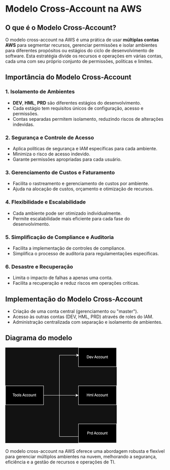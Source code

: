 # Modelo Cross-Account na AWS

## O que é o Modelo Cross-Account?

O modelo cross-account na AWS é uma prática de usar **múltiplas contas AWS** para segmentar recursos, gerenciar permissões e isolar ambientes para diferentes propósitos ou estágios do ciclo de desenvolvimento de software. Esta estratégia divide os recursos e operações em várias contas, cada uma com seu próprio conjunto de permissões, políticas e limites.

## Importância do Modelo Cross-Account

### 1. Isolamento de Ambientes
- **DEV**, **HML**, **PRD** são diferentes estágios do desenvolvimento.
- Cada estágio tem requisitos únicos de configuração, acesso e permissões.
- Contas separadas permitem isolamento, reduzindo riscos de alterações indevidas.

### 2. Segurança e Controle de Acesso
- Aplica políticas de segurança e IAM específicas para cada ambiente.
- Minimiza o risco de acesso indevido.
- Garante permissões apropriadas para cada usuário.

### 3. Gerenciamento de Custos e Faturamento
- Facilita o rastreamento e gerenciamento de custos por ambiente.
- Ajuda na alocação de custos, orçamento e otimização de recursos.

### 4. Flexibilidade e Escalabilidade
- Cada ambiente pode ser otimizado individualmente.
- Permite escalabilidade mais eficiente para cada fase do desenvolvimento.

### 5. Simplificação de Compliance e Auditoria
- Facilita a implementação de controles de compliance.
- Simplifica o processo de auditoria para regulamentações específicas.

### 6. Desastre e Recuperação
- Limita o impacto de falhas a apenas uma conta.
- Facilita a recuperação e reduz riscos em operações críticas.

## Implementação do Modelo Cross-Account

- Criação de uma conta central (gerenciamento ou "master").
- Acesso às outras contas (DEV, HML, PRD) através de roles do IAM.
- Administração centralizada com separação e isolamento de ambientes.

## Diagrama do modelo
![Diagrama](https://github.com/comunidaders/cross-account-aws/blob/main/Diagrama.png)



O modelo cross-account na AWS oferece uma abordagem robusta e flexível para gerenciar múltiplos ambientes na nuvem, melhorando a segurança, eficiência e a gestão de recursos e operações de TI.

